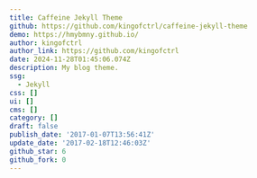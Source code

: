 ```yaml
---
title: Caffeine Jekyll Theme
github: https://github.com/kingofctrl/caffeine-jekyll-theme
demo: https://hmybmny.github.io/
author: kingofctrl
author_link: https://github.com/kingofctrl
date: 2024-11-28T01:45:06.074Z
description: My blog theme.
ssg:
  - Jekyll
css: []
ui: []
cms: []
category: []
draft: false
publish_date: '2017-01-07T13:56:41Z'
update_date: '2017-02-18T12:46:03Z'
github_star: 6
github_fork: 0
---
```

